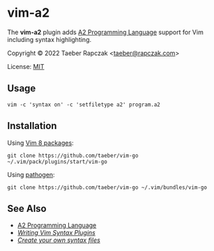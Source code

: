 vim-a2
======

The **vim-a2** plugin adds [A2 Programming Language][] support for Vim
including syntax highlighting.

Copyright © 2022 Taeber Rapczak \<taeber@rapczak.com>

License: [MIT](LICENSE)


Usage
-----

```
vim -c 'syntax on' -c 'setfiletype a2' program.a2
```


Installation
------------

Using [Vim 8 packages](http://vimhelp.appspot.com/repeat.txt.html#packages):

```
git clone https://github.com/taeber/vim-go ~/.vim/pack/plugins/start/vim-go
```

Using [pathogen](https://github.com/tpope/vim-pathogen):

```
git clone https://github.com/taeber/vim-go ~/.vim/bundles/vim-go
```

See Also
--------

* [A2 Programming Language][]
* _[Writing Vim Syntax Plugins](https://thoughtbot.com/blog/writing-vim-syntax-plugins)_
* _[Create your own syntax files](https://vim.fandom.com/wiki/Creating_your_own_syntax_files)_


[A2 Programming Language]: https://github.com/taeber/a2lang
